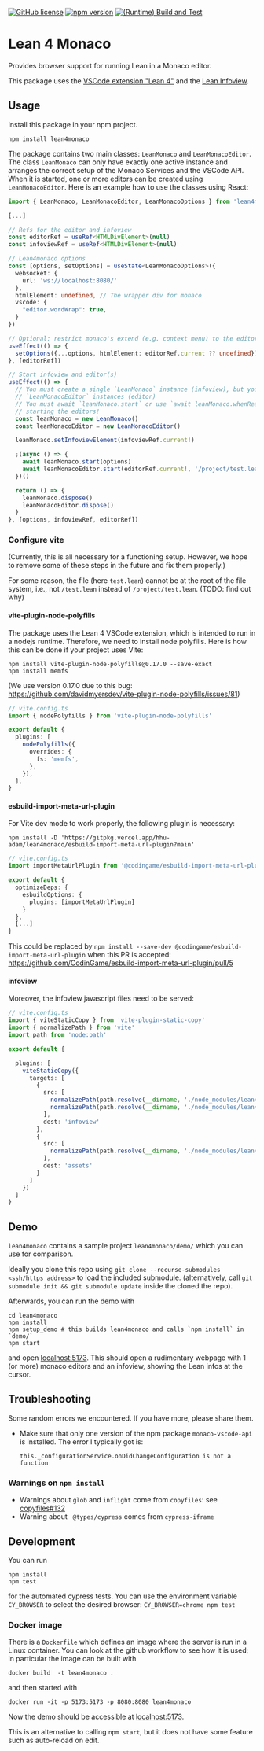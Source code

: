 [![GitHub license](https://img.shields.io/badge/License-Apache_2.0-blue.svg)](https://github.com/hhu-adam/lean4monaco/blob/main/LICENSE)
[![npm version](https://img.shields.io/npm/v/lean4monaco.svg)](https://www.npmjs.com/package/lean4monaco)
[![(Runtime) Build and Test](https://github.com/hhu-adam/lean4monaco/actions/workflows/test.yml/badge.svg)](https://github.com/hhu-adam/lean4monaco/actions/workflows/test.yml)

# Lean 4 Monaco

Provides browser support for running Lean in a Monaco editor.

This package uses the [VSCode extension
"Lean 4"](https://marketplace.visualstudio.com/items?itemName=leanprover.lean4) and the
[Lean Infoview](https://www.npmjs.com/package/@leanprover/infoview).

## Usage

Install this package in your npm project.

```
npm install lean4monaco
```

The package contains two main classes: `LeanMonaco` and `LeanMonacoEditor`. The
class `LeanMonaco` can only have exactly one active instance and arranges the
correct setup of the Monaco Services and the VSCode API. When it is started,
one or more editors can be created using `LeanMonacoEditor`. Here is an example
how to use the classes using React:

```ts
import { LeanMonaco, LeanMonacoEditor, LeanMonacoOptions } from 'lean4monaco'

[...]

// Refs for the editor and infoview
const editorRef = useRef<HTMLDivElement>(null)
const infoviewRef = useRef<HTMLDivElement>(null)

// Lean4monaco options
const [options, setOptions] = useState<LeanMonacoOptions>({
  websocket: {
    url: 'ws://localhost:8080/'
  },
  htmlElement: undefined, // The wrapper div for monaco
  vscode: {
    "editor.wordWrap": true,
  }
})

// Optional: restrict monaco's extend (e.g. context menu) to the editor itself
useEffect(() => {
  setOptions({...options, htmlElement: editorRef.current ?? undefined})
}, [editorRef])

// Start infoview and editor(s)
useEffect(() => {
  // You must create a single `LeanMonaco` instance (infoview), but you can create multiple
  // `LeanMonacoEditor` instances (editor)
  // You must await `leanMonaco.start` or use `await leanMonaco.whenReady` before
  // starting the editors!
  const leanMonaco = new LeanMonaco()
  const leanMonacoEditor = new LeanMonacoEditor()

  leanMonaco.setInfoviewElement(infoviewRef.current!)

  ;(async () => {
    await leanMonaco.start(options)
    await leanMonacoEditor.start(editorRef.current!, '/project/test.lean', '#check Nat')
  })()

  return () => {
    leanMonaco.dispose()
    leanMonacoEditor.dispose()
  }
}, [options, infoviewRef, editorRef])
```

### Configure vite

(Currently, this is all necessary for a functioning setup. However, we hope to remove some of these
steps in the future and fix them properly.)

For some reason, the file (here `test.lean`) cannot be at the root of the file system, i.e., not `/test.lean` instead of `/project/test.lean`. (TODO: find out why)

#### vite-plugin-node-polyfills

The package uses the Lean 4 VSCode extension, which is intended to run in a nodejs runtime. Therefore, we need to install node polyfills.
Here is how this can be done if your project uses Vite:
```
npm install vite-plugin-node-polyfills@0.17.0 --save-exact
npm install memfs
```
(We use version 0.17.0 due to this bug: https://github.com/davidmyersdev/vite-plugin-node-polyfills/issues/81)

```ts
// vite.config.ts
import { nodePolyfills } from 'vite-plugin-node-polyfills'

export default {
  plugins: [
    nodePolyfills({
      overrides: {
        fs: 'memfs',
      },
    }),
  ],
}
```

#### esbuild-import-meta-url-plugin

For Vite dev mode to work properly, the following plugin is necessary:

```
npm install -D 'https://gitpkg.vercel.app/hhu-adam/lean4monaco/esbuild-import-meta-url-plugin?main'
```

```ts
// vite.config.ts
import importMetaUrlPlugin from '@codingame/esbuild-import-meta-url-plugin'

export default {
  optimizeDeps: {
    esbuildOptions: {
      plugins: [importMetaUrlPlugin]
    }
  },
  [...]
}
```

This could be replaced by `npm install --save-dev @codingame/esbuild-import-meta-url-plugin` when this PR is accepted: https://github.com/CodinGame/esbuild-import-meta-url-plugin/pull/5

#### infoview

Moreover, the infoview javascript files need to be served:

```ts
// vite.config.ts
import { viteStaticCopy } from 'vite-plugin-static-copy'
import { normalizePath } from 'vite'
import path from 'node:path'

export default {

  plugins: [
    viteStaticCopy({
      targets: [
        {
          src: [
            normalizePath(path.resolve(__dirname, './node_modules/lean4monaco/node_modules/@leanprover/infoview/dist/*')),
            normalizePath(path.resolve(__dirname, './node_modules/lean4monaco/dist/webview/webview.js')),
          ],
          dest: 'infoview'
        },
        {
          src: [
            normalizePath(path.resolve(__dirname, './node_modules/lean4monaco/node_modules/@leanprover/infoview/dist/codicon.ttf'))
          ],
          dest: 'assets'
        }
      ]
    })
  ]
}
```

## Demo

`lean4monaco` contains a sample project `lean4monaco/demo/` which you can use for comparison.

Ideally you clone this repo using `git clone --recurse-submodules <ssh/https address>` to load the included submodule.
(alternatively, call `git submodule init && git submodule update` inside the cloned the repo).

Afterwards, you can run the demo with

```
cd lean4monaco
npm install
npm setup_demo # this builds lean4monaco and calls `npm install` in `demo/`
npm start
```

and open [localhost:5173](http://localhost:5173). This should open a rudimentary webpage
with 1 (or more) monaco editors and an infoview, showing the Lean infos at the cursor.

## Troubleshooting

Some random errors we encountered. If you have more, please share them.

* Make sure that only one version of the npm package `monaco-vscode-api` is installed. The error I typically got is:

  ```
  this._configurationService.onDidChangeConfiguration is not a function
  ```

### Warnings on `npm install`

* Warnings about `glob` and `inflight` come from `copyfiles`: see [copyfiles#132](https://github.com/calvinmetcalf/copyfiles/pull/132)
* Warning about ` @types/cypress` comes from `cypress-iframe`

## Development

You can run

```
npm install
npm test
```

for the automated cypress tests. You can use the environment variable `CY_BROWSER` to select the
desired browser: `CY_BROWSER=chrome npm test`

### Docker image

There is a `Dockerfile` which defines an image where the server is run in a Linux container.
You can look at the github workflow to see how it is used; in particular the image can
be built with

```
docker build  -t lean4monaco .
```

and then started with

```
docker run -it -p 5173:5173 -p 8080:8080 lean4monaco
```

Now the demo should be accessible at [localhost:5173](http://localhost:5173).

This is an alternative to calling `npm start`, but it
does not have some feature such as auto-reload
on edit.
